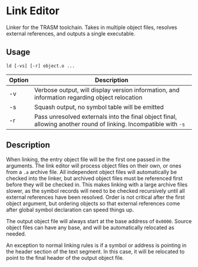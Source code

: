 # Link Editor
Linker for the TRASM toolchain. Takes in multiple object files, resolves external references, and outputs a single executable.

## Usage
```
ld [-vs] [-r] object.o ...
```
| Option | Description |
| ------ | ----------- |
| -v     | Verbose output, will display version information, and information regarding object relocation |
| -s     | Squash output, no symbol table will be emitted |
| -r     | Pass unresolved externals into the final object final, allowing another round of linking. Incompatible with `-s` |

## Description
When linking, the entry object file will be the first one passed in the arguments. The link editor will process object files on their own, or ones from a `.a` archive file. All independent object files will automatically be checked into the linker, but archived object files must be referenced first before they will be checked in. This makes linking with a large archive files slower, as the symbol records will need to be checked recursively until all external references have been resolved. Order is not critical after the first object argument, but ordering objects so that external references come after global symbol declaration can speed things up.

The output object file will always start at the base address of `0x0000`. Source object files can have any base, and will be automatically relocated as needed.

An exception to normal linking rules is if a symbol or address is pointing in the header section of the text segment. In this case, it will be relocated to point to the final header of the output object file.
